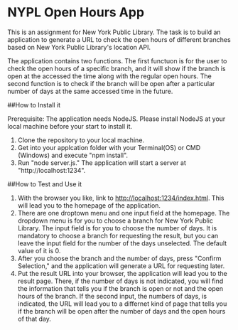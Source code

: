 # NYPL Open Hours App
This is an assignment for New York Public Library. The task is to build an application to generate a URL to check the open hours of different branches based on New York Public Library's location API.

The application contains two functions. The first functuon is for the user to check the open hours of a specific branch, and it will show if the branch is open at the accessed the time along with the regular open hours. The second function is to check if the branch will be open after a particular number of days at the same accessed time in the future. 

##How to Install it

Prerequisite: The application needs NodeJS. Please install NodeJS at your local machine before your start to install it.

1. Clone the repository to your local machine.
2. Get into your applcation folder with your Terminal(OS) or CMD (Windows) and execute "npm install".
3. Run "node server.js." The application will start a server at "http://localhost:1234".


##How to Test and Use it

1. With the browser you like, link to [http://localhost:1234/index.html](http://localhost:1234/index.html). This will lead you to the homepage of the application.
2. There are one droptown menu and one input field at the homepage. The dropdown menu is for you to choose a branch for New York Public Library. The input field is for you to choose the number of days. It is mandatory to choose a branch for requesting the result, but you can leave the input field for the number of the days unselected. The default value of it is 0.
3. After you choose the branch and the number of days, press "Confirm Selection," and the application will generate a URL for requesting later.
4. Put the result URL into your browser, the application will lead you to the result page. There, if the number of days is not indicated, you will find the information that tells you if the branch is open or not and the open hours of the branch. If the second input, the numbers of days, is indicated, the URL will lead you to a differnet kind of page that tells you if the branch will be open after the number of days and the open hours of that day.
